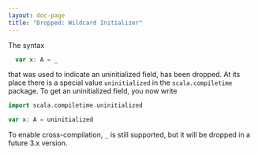 ```yaml
---
layout: doc-page
title: "Dropped: Wildcard Initializer"
---
```


The syntax

```scala
  var x: A = _
```

that was used to indicate an uninitialized field, has been dropped.
At its place there is a special value `uninitialized` in the `scala.compiletime` package.
To get an uninitialized field, you now write

```scala
import scala.compiletime.uninitialized

var x: A = uninitialized
```

To enable cross-compilation, `_` is still supported, but it will be dropped in a future 3.x version.
